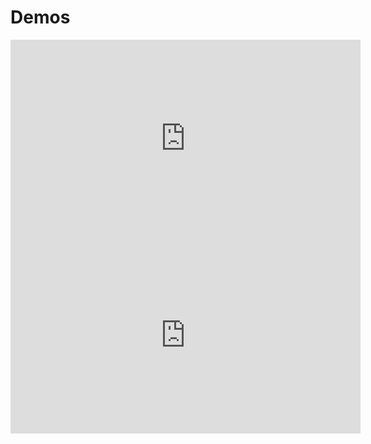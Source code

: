 # Demos


<iframe width="560" height="315" src="https://www.youtube.com/embed/HmC9MjyZQl0" frameborder="0" allow="accelerometer; autoplay; encrypted-media; gyroscope; picture-in-picture" allowfullscreen></iframe>

<iframe width="560" height="315" src="https://www.youtube.com/embed/23W8SrXS6IQ" frameborder="0" allow="accelerometer; autoplay; encrypted-media; gyroscope; picture-in-picture" allowfullscreen></iframe>
